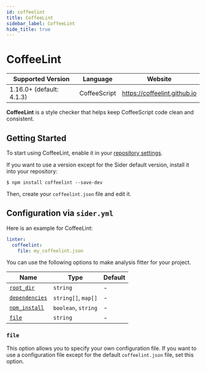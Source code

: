 ```yaml
---
id: coffeelint
title: CoffeeLint
sidebar_label: CoffeeLint
hide_title: true
---
```


# CoffeeLint

| Supported Version        | Language     | Website                      |
| ------------------------ | ------------ | ---------------------------- |
| 1.16.0+ (default: 4.1.3) | CoffeeScript | https://coffeelint.github.io |

**CoffeeLint** is a style checker that helps keep CoffeeScript code clean and consistent.

## Getting Started

To start using CoffeeLint, enable it in your [repository settings](../../getting-started/repository-settings.md).

If you want to use a version except for the Sider default version, install it into your repository:

```shell
$ npm install coffeelint --save-dev
```

Then, create your `coffeelint.json` file and edit it.

## Configuration via `sider.yml`

Here is an example for CoffeeLint:

```yaml
linter:
  coffeelint:
    file: my_coffeelint.json
```

You can use the following options to make analysis fitter for your project.

| Name                                                                                          | Type                | Default |
| --------------------------------------------------------------------------------------------- | ------------------- | ------- |
| [`root_dir`](../../getting-started/custom-configuration.md#linteranalyzer_idroot_dir)         | `string`            | -       |
| [`dependencies`](../../getting-started/custom-configuration.md#linteranalyzer_iddependencies) | `string[]`, `map[]` | -       |
| [`npm_install`](../../getting-started/custom-configuration.md#linteranalyzer_idnpm_install)   | `boolean`, `string` | -       |
| [`file`](#file)                                                                               | `string`            | -       |

### `file`

This option allows you to specify your own configuration file. If you want to use a configuration file except for the default `coffeelint.json` file, set this option.
